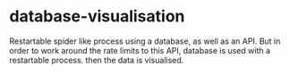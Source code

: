 # database-visualisation
Restartable spider like process using a database, as well as an API. But in order to work around the rate limits to this API, database is used with a restartable process. then the data is visualised.

